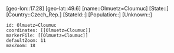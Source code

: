 ﻿---
location: [49.6,17.28]
mapzoom: [7,12] 
mapmarker: city 
type: City
tags:
- geo/City


SpocWebEntityId: 33100
isDeleted: false
confidential: public

---
[geo-lon::17.28]
[geo-lat::49.6]
[name::Olmuetz=Cloumuc]
[State::]
[Country::Czech_Rep.]
[StateId::]
[Population::]
[Unknown::]


```leaflet
id: Olmuetz=Cloumuc
coordinates: [[Olmuetz=Cloumuc]]
markerFile: [[Olmuetz=Cloumuc]]
defaultZoom: 11 
maxZoom: 18
```
